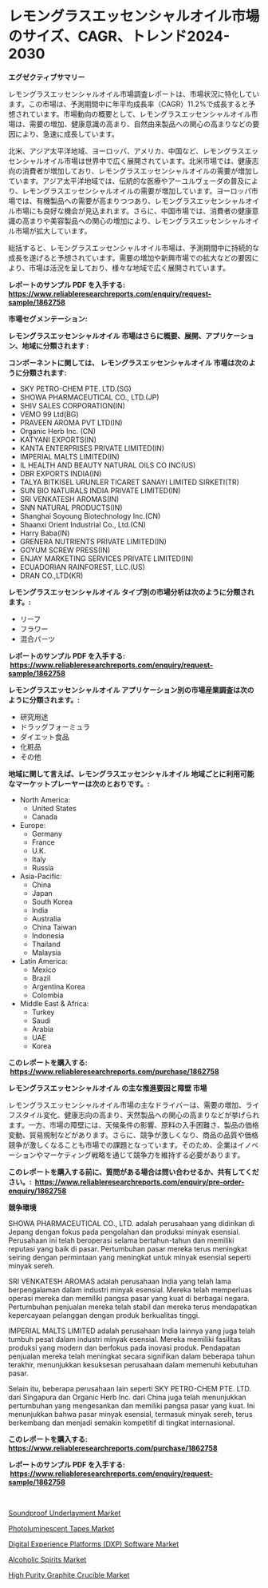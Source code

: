 <p><h1>レモングラスエッセンシャルオイル市場のサイズ、CAGR、トレンド2024-2030</h1></p><p><strong>エグゼクティブサマリー</strong></p>
<p><p>レモングラスエッセンシャルオイル市場調査レポートは、市場状況に特化しています。この市場は、予測期間中に年平均成長率（CAGR）11.2%で成長すると予想されています。市場動向の概要として、レモングラスエッセンシャルオイル市場は、需要の増加、健康意識の高まり、自然由来製品への関心の高まりなどの要因により、急速に成長しています。</p><p>北米、アジア太平洋地域、ヨーロッパ、アメリカ、中国など、レモングラスエッセンシャルオイル市場は世界中で広く展開されています。北米市場では、健康志向の消費者が増加しており、レモングラスエッセンシャルオイルの需要が増加しています。アジア太平洋地域では、伝統的な医療やアーユルヴェーダの普及により、レモングラスエッセンシャルオイルの需要が増加しています。ヨーロッパ市場では、有機製品への需要が高まりつつあり、レモングラスエッセンシャルオイル市場にも良好な機会が見込まれます。さらに、中国市場では、消費者の健康意識の高まりや美容製品への関心の増加により、レモングラスエッセンシャルオイル市場が拡大しています。</p><p>総括すると、レモングラスエッセンシャルオイル市場は、予測期間中に持続的な成長を遂げると予想されています。需要の増加や新興市場での拡大などの要因により、市場は活況を呈しており、様々な地域で広く展開されています。</p></p>
<p><strong>レポートのサンプル PDF を入手する: <a href="https://www.reliableresearchreports.com/enquiry/request-sample/1862758">https://www.reliableresearchreports.com/enquiry/request-sample/1862758</a></strong></p>
<p><strong>市場セグメンテーション:</strong></p>
<p><strong> レモングラスエッセンシャルオイル 市場はさらに概要、展開、アプリケーション、地域に分類されます :</strong></p>
<p><strong>コンポーネントに関しては、 レモングラスエッセンシャルオイル 市場は次のように分類されます: &nbsp;</strong></p>
<p><ul><li>SKY PETRO-CHEM PTE. LTD.(SG)</li><li>SHOWA PHARMACEUTICAL CO., LTD.(JP)</li><li>SHIV SALES CORPORATION(IN)</li><li>VEMO 99 Ltd(BG)</li><li>PRAVEEN AROMA PVT LTD(IN)</li><li>Organic Herb Inc. (CN)</li><li>KATYANI EXPORTS(IN)</li><li>KANTA ENTERPRISES PRIVATE LIMITED(IN)</li><li>IMPERIAL MALTS LIMITED(IN)</li><li>IL HEALTH AND BEAUTY NATURAL OILS CO INC(US)</li><li>DBR EXPORTS INDIA(IN)</li><li>TALYA BITKISEL URUNLER TICARET SANAYI LIMITED SIRKETI(TR)</li><li>SUN BIO NATURALS INDIA PRIVATE LIMITED(IN)</li><li>SRI VENKATESH AROMAS(IN)</li><li>SNN NATURAL PRODUCTS(IN)</li><li>Shanghai Soyoung Biotechnology Inc.(CN)</li><li>Shaanxi Orient Industrial Co., Ltd.(CN)</li><li>Harry Baba(IN)</li><li>GRENERA NUTRIENTS PRIVATE LIMITED(IN)</li><li>GOYUM SCREW PRESS(IN)</li><li>ENJAY MARKETING SERVICES PRIVATE LIMITED(IN)</li><li>ECUADORIAN RAINFOREST, LLC.(US)</li><li>DRAN CO.,LTD(KR)</li></ul></p>
<p><strong> レモングラスエッセンシャルオイル タイプ別の市場分析は次のように分類されます。:</strong></p>
<p><ul><li>リーフ</li><li>フラワー</li><li>混合パーツ</li></ul></p>
<p><strong>レポートのサンプル PDF を入手する: &nbsp;<a href="https://www.reliableresearchreports.com/enquiry/request-sample/1862758">https://www.reliableresearchreports.com/enquiry/request-sample/1862758</a></strong></p>
<p><strong> レモングラスエッセンシャルオイル アプリケーション別の市場産業調査は次のように分類されます。:</strong></p>
<p><ul><li>研究用途</li><li>ドラッグフォーミュラ</li><li>ダイエット食品</li><li>化粧品</li><li>その他</li></ul></p>
<p><strong>地域に関して言えば、レモングラスエッセンシャルオイル 地域ごとに利用可能なマーケットプレーヤーは次のとおりです。:</strong></p>
<p><ul>
    <li>
        North America:
        <ul>
            <li>United States</li>
            <li>Canada</li>
        </ul>
    </li>
    <li>
        Europe:
        <ul>
            <li>Germany</li>
            <li>France</li>
            <li>U.K.</li>
            <li>Italy</li>
            <li>Russia</li>
        </ul>
    </li>
    <li>
        Asia-Pacific:
        <ul>
            <li>China</li>
            <li>Japan</li>
            <li>South Korea</li>
            <li>India</li>
            <li>Australia</li>
            <li>China Taiwan</li>
            <li>Indonesia</li>
            <li>Thailand</li>
            <li>Malaysia</li>
        </ul>
    </li>
    <li>
        Latin America:
        <ul>
            <li>Mexico</li>
            <li>Brazil</li>
            <li>Argentina Korea</li>
            <li>Colombia</li>
        </ul>
    </li>
    <li>
        Middle East & Africa:
        <ul>
            <li>Turkey</li>
            <li>Saudi</li>
            <li>Arabia</li>
            <li>UAE</li>
            <li>Korea</li>
        </ul>
    </li>
    </ul></p>
<p><strong>このレポートを購入する: &nbsp;<a href="https://www.reliableresearchreports.com/purchase/1862758">https://www.reliableresearchreports.com/purchase/1862758</a></strong></p>
<p><strong>レモングラスエッセンシャルオイル の主な推進要因と障壁 市場</strong></p>
<p><p>レモングラスエッセンシャルオイル市場の主なドライバーは、需要の増加、ライフスタイル変化、健康志向の高まり、天然製品への関心の高まりなどが挙げられます。一方、市場の障壁には、天候条件の影響、原料の入手困難さ、製品の価格変動、貿易規制などがあります。さらに、競争が激しくなり、商品の品質や価格競争が激しくなることも市場での課題となっています。そのため、企業はイノベーションやマーケティング戦略を通じて競争力を維持する必要があります。</p></p>
<p><strong>このレポートを購入する前に、質問がある場合は問い合わせるか、共有してください。:&nbsp; <a href="https://www.reliableresearchreports.com/enquiry/pre-order-enquiry/1862758">https://www.reliableresearchreports.com/enquiry/pre-order-enquiry/1862758</a></strong></p>
<p><strong>競争環境</strong></p>
<p><p>SHOWA PHARMACEUTICAL CO., LTD. adalah perusahaan yang didirikan di Jepang dengan fokus pada pengolahan dan produksi minyak esensial. Perusahaan ini telah beroperasi selama bertahun-tahun dan memiliki reputasi yang baik di pasar. Pertumbuhan pasar mereka terus meningkat seiring dengan permintaan yang meningkat untuk minyak esensial seperti minyak sereh.</p><p>SRI VENKATESH AROMAS adalah perusahaan India yang telah lama berpengalaman dalam industri minyak esensial. Mereka telah memperluas operasi mereka dan memiliki pangsa pasar yang kuat di berbagai negara. Pertumbuhan penjualan mereka telah stabil dan mereka terus mendapatkan kepercayaan pelanggan dengan produk berkualitas tinggi.</p><p>IMPERIAL MALTS LIMITED adalah perusahaan India lainnya yang juga telah tumbuh pesat dalam industri minyak esensial. Mereka memiliki fasilitas produksi yang modern dan berfokus pada inovasi produk. Pendapatan penjualan mereka telah meningkat secara signifikan dalam beberapa tahun terakhir, menunjukkan kesuksesan perusahaan dalam memenuhi kebutuhan pasar.</p><p>Selain itu, beberapa perusahaan lain seperti SKY PETRO-CHEM PTE. LTD. dari Singapura dan Organic Herb Inc. dari China juga telah menunjukkan pertumbuhan yang mengesankan dan memiliki pangsa pasar yang kuat. Ini menunjukkan bahwa pasar minyak esensial, termasuk minyak sereh, terus berkembang dan menjadi semakin kompetitif di tingkat internasional.</p></p>
<p><strong>このレポートを購入する: &nbsp; <a href="https://www.reliableresearchreports.com/purchase/1862758">https://www.reliableresearchreports.com/purchase/1862758</a></strong></p>
<p><strong>レポートのサンプル PDF を入手する: &nbsp;<a href="https://www.reliableresearchreports.com/enquiry/request-sample/1862758">https://www.reliableresearchreports.com/enquiry/request-sample/1862758</a></strong><strong></strong></p>
<p>&nbsp;</p>
<p><p><a href="https://issuu.com/reportprime-2/docs/soundproof-underlayment-market-size-2030.pptx">Soundproof Underlayment Market</a></p><p><a href="https://github.com/lylyparadise/Market-Research-Report-List-2/blob/main/photoluminescent-tapes-market.md">Photoluminescent Tapes Market</a></p><p><a href="https://scarlet-rocket-c63.notion.site/Digital-Experience-Platforms-DXP-Software-Market-A-Comprehensive-Report-of-its-Market-Share-Gro-d4224142fbac43858e4c4f5995b84276">Digital Experience Platforms (DXP) Software Market</a></p><p><a href="https://view.publitas.com/reportprime-1/alcoholic-spirits-market-research-report-provides-critical-insights-that-can-help-shape-business-development-and-investment-strategies/">Alcoholic Spirits Market</a></p><p><a href="https://github.com/GroverBarry/Market-Research-Report-List-4/blob/main/high-purity-graphite-crucible-market.md">High Purity Graphite Crucible Market</a></p></p>